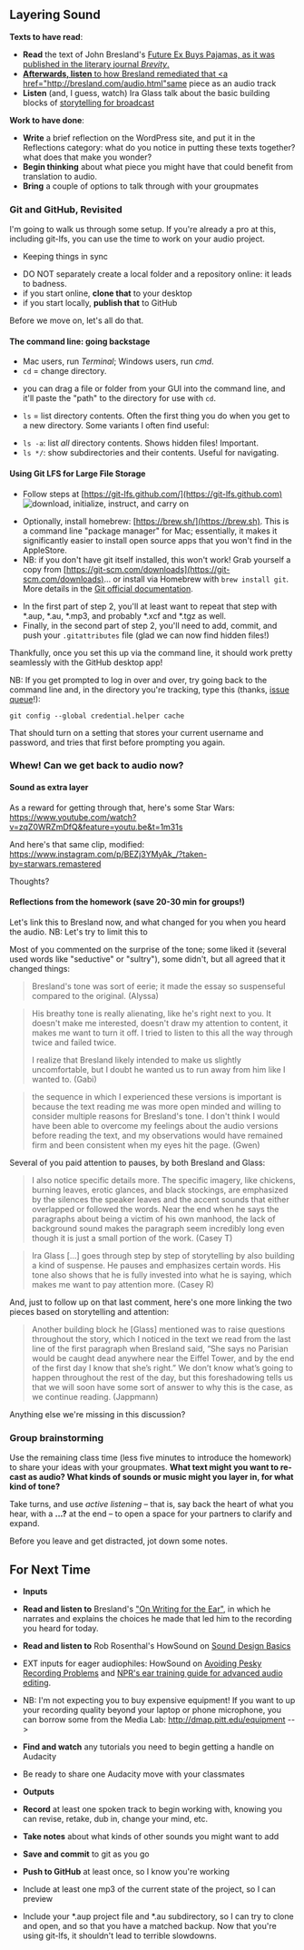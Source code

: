 ## Layering Sound

**Texts to have read**:

 * **Read** the text of John Bresland's <a href="http://brevitymag.com/nonfiction/future-ex-buys-pajamas/">Future Ex Buys Pajamas, as it was published in the literary journal <em>Brevity</em>.
 * **Afterwards, listen** to how Bresland remediated that <a href="http://bresland.com/audio.html"same piece as an audio track</a>
 * **Listen** (and, I guess, watch) Ira Glass talk about the basic building blocks of <a href="https://www.youtube.com/watch?time_continue=322&v=5pFI9UuC_fc">storytelling for broadcast</a>

**Work to have done**:

 * **Write** a brief reflection on the WordPress site, and put it in the Reflections category: what do you notice in putting these texts together? what does that make you wonder? 
 * **Begin thinking** about what piece you might have that could benefit from translation to audio.
 * **Bring** a couple of options to talk through with your groupmates

<!--
[toc tag="h2" title="Plan for the Day"]
-->


### Git and GitHub, Revisited

I'm going to walk us through some setup. If you're already a pro at this, including git-lfs, you can use the time to work on your audio project.

* Keeping things in sync
 - DO NOT separately create a local folder and a repository online: it leads to badness.
 - if you start online, **clone that** to your desktop
 - if you start locally, **publish that** to GitHub
 
Before we move on, let's all do that.
 
#### The command line: going backstage
* Mac users, run *Terminal*; Windows users, run *cmd*.
* `cd` = change directory. 
 - you can drag a file or folder from your GUI into the command line, and it'll paste the "path" to the directory for use with `cd`.
* `ls` = list directory contents. Often the first thing you do when you get to a new directory. Some variants I often find useful:
 - `ls -a`: list *all* directory contents. Shows hidden files! Important.
 - `ls */`: show subdirectories and their contents. Useful for navigating.

#### Using Git LFS for Large File Storage 
* Follow steps at [https://git-lfs.github.com/](https://git-lfs.github.com) ![download, initialize, instruct, and carry on]({{site.baseurl}}/assets/img/screenshot_installing-git-lfs.png)
 - Optionally, install homebrew: [https://brew.sh/](https://brew.sh). This is a command line "package manager" for Mac; essentially, it makes it significantly easier to install open source apps that you won't find in the AppleStore.
 - NB: if you don't have git itself installed, this won't work! Grab yourself a copy from [https://git-scm.com/downloads](https://git-scm.com/downloads)... or install via Homebrew with `brew install git`. More details in the [Git official documentation](https://git-scm.com/book/en/v1/Getting-Started-Installing-Git).
* In the first part of step 2, you'll at least want to repeat that step with *.aup, *.au, *.mp3, and probably *.xcf and *.tgz as well.
* Finally, in the second part of step 2, you'll need to add, commit, and push your `.gitattributes` file (glad we can now find hidden files!)

Thankfully, once you set this up via the command line, it should work pretty seamlessly with the GitHub desktop app!

NB: If you get prompted to log in over and over, try going back to the command line and, in the directory you're tracking, type this (thanks, [issue queue](https://github.com/git-lfs/git-lfs/issues/203)!):
```
git config --global credential.helper cache
```
<!-- The error is apparently caused by LFS using http instead of https, prompting your system to doubt your authenticity, per [this tutorial](https://github.com/git-lfs/git-lfs/wiki/Tutorial). --> That should turn on a setting that stores your current username and password, and tries that first before prompting you again.


### Whew! Can we get back to audio now?

#### Sound as extra layer
As a reward for getting through that, here's some Star Wars:
https://www.youtube.com/watch?v=zqZ0WRZmDfQ&feature=youtu.be&t=1m31s

And here's that same clip, modified:
https://www.instagram.com/p/BEZj3YMyAk_/?taken-by=starwars.remastered

Thoughts?

#### Reflections from the homework (save 20-30 min for groups!)
Let's link this to Bresland now, and what changed for you when you heard the audio. NB: Let's try to limit this to 

Most of you commented on the surprise of the tone; some liked it (several used words like "seductive" or "sultry"), some didn't, but all agreed that it changed things:

> Bresland's tone was sort of eerie; it made the essay so suspenseful compared to the original. (Alyssa)
 
> His breathy tone is really alienating, like he's right next to you.  It doesn't make me interested, doesn't draw my attention to content, it makes me want to turn it off.  I tried to listen to this all the way through twice and failed twice.
> 
> I realize that Bresland likely intended to make us slightly uncomfortable, but I doubt he wanted us to run away from him like I wanted to. (Gabi)

> the sequence in which I experienced these versions is important is because the text reading me was more open minded and willing to consider multiple reasons for Bresland's tone.  I don't think I would have been able to overcome my feelings about the audio versions before reading the text, and my observations would have remained firm and been consistent when my eyes hit the page. (Gwen)

Several of you paid attention to pauses, by both Bresland and Glass:

>  I also notice specific details more. The specific imagery, like chickens, burning leaves, erotic glances, and black stockings, are emphasized by the silences the speaker leaves and the accent sounds that either overlapped or followed the words. Near the end when he says the paragraphs about being a victim of his own manhood, the lack of background sound makes the paragraph seem incredibly long even though it is just a small portion of the work. (Casey T)

> Ira Glass [...] goes through step by step of storytelling by also building a kind of suspense. He pauses and emphasizes certain words. His tone also shows that he is fully invested into what he is saying, which makes me want to pay attention more. (Casey R)

And, just to follow up on that last comment, here's one more linking the two pieces based on storytelling and attention:

> Another building block he [Glass] mentioned was to raise questions throughout the story, which I noticed in the text we read from the last line of the first paragraph when Bresland said, “She says no Parisian would be caught dead anywhere near the Eiffel Tower, and by the end of the first day I know that she’s right.” We don’t know what’s going to happen throughout the rest of the day, but this foreshadowing tells us that we will soon have some sort of answer to why this is the case, as we continue reading. (Jappmann)


Anything else we're missing in this discussion?


### Group brainstorming

<div class="alert alert-success">
Use the remaining class time (less five minutes to introduce the homework) to share your ideas with your groupmates. <strong>What text might you want to re-cast as audio? What kinds of sounds or music might you layer in, for what kind of tone?</strong>

Take turns, and use <em>active listening</em> – that is, say back the heart of what you hear, with a <strong>...?</strong> at the end – to open a space for your partners to clarify and expand.
</div>

Before you leave and get distracted, jot down some notes.


## For Next Time
* **Inputs**
 * **Read and listen to** Bresland's <a href="http://bresland.com/brevity.html">"On Writing for the Ear"</a>, in which he narrates and explains the choices he made that led him to the recording you heard for today.
 * **Read and listen to** Rob Rosenthal's HowSound on <a href="https://transom.org/2017/sound-design-basics/">Sound Design Basics</a>
  * EXT inputs for eager audiophiles: HowSound on <a href="https://transom.org/2017/avoiding-pesky-recording-problems/">Avoiding Pesky Recording Problems</a> and <a href="http://training.npr.org/audio/the-ear-training-guide-for-audio-producers/">NPR's ear training guide for advanced audio editing</a>.
  * NB: I'm not expecting you to buy expensive equipment! If you want to up your recording quality beyond your laptop or phone microphone, you can borrow some from the Media Lab: http://dmap.pitt.edu/equipment -->
 * **Find and watch** any tutorials you need to begin getting a handle on Audacity
 * Be ready to share one Audacity move with your classmates
 
* **Outputs**
 * **Record** at least one spoken track to begin working with, knowing you can revise, retake, dub in, change your mind, etc.
 * **Take notes** about what kinds of other sounds you might want to add
 * **Save and commit** to git as you go
 * **Push to GitHub** at least once, so I know you're working
  * Include at least one mp3 of the current state of the project, so I can preview
  * Include your *.aup project file and *.au subdirectory, so I can try to clone and open, and so that you have a matched backup. Now that you're using git-lfs, it shouldn't lead to terrible slowdowns.
 


 


